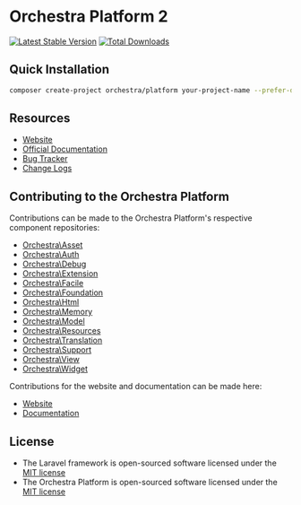 # Orchestra Platform 2

[![Latest Stable Version](https://poser.pugx.org/orchestra/platform/v/stable.png)](https://packagist.org/packages/orchestra/platform) 
[![Total Downloads](https://poser.pugx.org/orchestra/platform/downloads.png)](https://packagist.org/packages/orchestra/platform)

## Quick Installation

```bash
composer create-project orchestra/platform your-project-name --prefer-dist
```

## Resources

* [Website](http://orchestraplatform.com)
* [Official Documentation](http://orchestraplatform.com/docs/2.0/)
* [Bug Tracker](https://github.com/orchestral/platform/issues)
* [Change Logs](http://orchestraplatform.com/docs/2.0/changes/)

## Contributing to the Orchestra Platform

Contributions can be made to the Orchestra Platform's respective component repositories:

* [Orchestra\Asset](https://github.com/orchestral/asset)
* [Orchestra\Auth](https://github.com/orchestral/auth)
* [Orchestra\Debug](https://github.com/orchestral/debug)
* [Orchestra\Extension](https://github.com/orchestral/extension)
* [Orchestra\Facile](https://github.com/orchestral/facile)
* [Orchestra\Foundation](https://github.com/orchestral/foundation)
* [Orchestra\Html](https://github.com/orchestral/html)
* [Orchestra\Memory](https://github.com/orchestral/memory)
* [Orchestra\Model](https://github.com/orchestral/model)
* [Orchestra\Resources](https://github.com/orchestral/resources)
* [Orchestra\Translation](https://github.com/orchestral/translation)
* [Orchestra\Support](https://github.com/orchestral/support)
* [Orchestra\View](https://github.com/orchestral/view)
* [Orchestra\Widget](https://github.com/orchestral/widget)

Contributions for the website and documentation can be made here:

* [Website](https://github.com/orchestral/orchestraplatform.com)
* [Documentation](https://github.com/orchestral/docs)

## License

* The Laravel framework is open-sourced software licensed under the [MIT license](http://opensource.org/licenses/MIT)
* The Orchestra Platform is open-sourced software licensed under the [MIT license](http://opensource.org/licenses/MIT)
